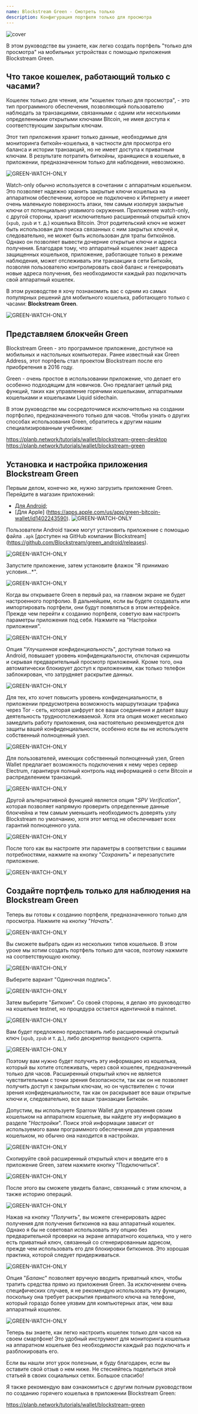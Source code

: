 ```yaml
---
name: Blockstream Green - Смотреть только
description: Конфигурация портфеля только для просмотра
---
```

![cover](assets/cover.webp)

В этом руководстве вы узнаете, как легко создать портфель "только для просмотра" на мобильных устройствах с помощью приложения Blockstream Green.

## Что такое кошелек, работающий только с часами?

Кошелек только для чтения, или "кошелек только для просмотра", - это тип программного обеспечения, позволяющий пользователю наблюдать за транзакциями, связанными с одним или несколькими определенными открытыми ключами Bitcoin, не имея доступа к соответствующим закрытым ключам.

Этот тип приложения хранит только данные, необходимые для мониторинга биткойн-кошелька, в частности для просмотра его баланса и истории транзакций, но не имеет доступа к приватным ключам. В результате потратить биткойны, хранящиеся в кошельке, в приложении, предназначенном только для наблюдения, невозможно.

![GREEN-WATCH-ONLY](assets/fr/01.webp)

Watch-only обычно используется в сочетании с аппаратным кошельком. Это позволяет надежно хранить закрытые ключи кошелька на аппаратном обеспечении, которое не подключено к Интернету и имеет очень маленькую поверхность атаки, тем самым изолируя закрытые ключи от потенциально уязвимого окружения. Приложение watch-only, с другой стороны, хранит исключительно расширенный открытый ключ (`xpub`, `zpub` и т. д.) кошелька Bitcoin. Этот родительский ключ не может быть использован для поиска связанных с ним закрытых ключей и, следовательно, не может быть использован для траты биткойнов. Однако он позволяет вывести дочерние открытые ключи и адреса получения. Благодаря тому, что аппаратный кошелек знает адреса защищенных кошельков, приложение, работающее только в режиме наблюдения, может отслеживать эти транзакции в сети Биткойн, позволяя пользователю контролировать свой баланс и генерировать новые адреса получения, без необходимости каждый раз подключать свой аппаратный кошелек.

В этом руководстве я хочу познакомить вас с одним из самых популярных решений для мобильного кошелька, работающего только с часами: **Blockstream Green**.

![GREEN-WATCH-ONLY](assets/fr/02.webp)

## Представляем блокчейн Green

Blockstream Green - это программное приложение, доступное на мобильных и настольных компьютерах. Ранее известный как Green Address, этот портфель стал проектом Blockstream после его приобретения в 2016 году.

Green - очень простое в использовании приложение, что делает его особенно подходящим для новичков. Оно предлагает целый ряд функций, таких как управление горячими кошельками, аппаратными кошельками и кошельками Liquid sidechain.

В этом руководстве мы сосредоточимся исключительно на создании портфолио, предназначенного только для часов. Чтобы узнать о других способах использования Green, обратитесь к другим нашим специализированным учебникам:

https://planb.network/tutorials/wallet/blockstream-green-desktop
https://planb.network/tutorials/wallet/blockstream-green
## Установка и настройка приложения Blockstream Green

Первым делом, конечно же, нужно загрузить приложение Green. Перейдите в магазин приложений:

- [Для Android](https://play.google.com/store/apps/details?id=com.greenaddress.greenbits_android_wallet);
- [Для Apple] (https://apps.apple.com/us/app/green-bitcoin-wallet/id1402243590).
![GREEN-WATCH-ONLY](assets/fr/03.webp)

Пользователи Android также могут установить приложение с помощью файла `.apk` [доступен на GitHub компании Blockstream] (https://github.com/Blockstream/green_android/releases).

![GREEN-WATCH-ONLY](assets/fr/04.webp)

Запустите приложение, затем установите флажок "Я принимаю условия...*".

![GREEN-WATCH-ONLY](assets/fr/05.webp)

Когда вы открываете Green в первый раз, на главном экране не будет настроенного портфолио. В дальнейшем, если вы будете создавать или импортировать портфели, они будут появляться в этом интерфейсе. Прежде чем перейти к созданию портфеля, советую вам настроить параметры приложения под себя. Нажмите на "Настройки приложения".

![GREEN-WATCH-ONLY](assets/fr/06.webp)

Опция "*Улучшенная конфиденциальность*", доступная только на Android, повышает уровень конфиденциальности, отключая скриншоты и скрывая предварительный просмотр приложений. Кроме того, она автоматически блокирует доступ к приложениям, как только телефон заблокирован, что затрудняет раскрытие данных.

![GREEN-WATCH-ONLY](assets/fr/07.webp)

Для тех, кто хочет повысить уровень конфиденциальности, в приложении предусмотрена возможность маршрутизации трафика через Tor - сеть, которая шифрует все ваши соединения и делает вашу деятельность трудноотслеживаемой. Хотя эта опция может несколько замедлить работу приложения, она настоятельно рекомендуется для защиты вашей конфиденциальности, особенно если вы не используете собственный полноценный узел.

![GREEN-WATCH-ONLY](assets/fr/08.webp)

Для пользователей, имеющих собственный полноценный узел, Green Wallet предлагает возможность подключения к нему через сервер Electrum, гарантируя полный контроль над информацией о сети Bitcoin и распределением транзакций.

![GREEN-WATCH-ONLY](assets/fr/09.webp)

Другой альтернативной функцией является опция "*SPV Verification*", которая позволяет напрямую проверить определенные данные блокчейна и тем самым уменьшить необходимость доверять узлу Blockstream по умолчанию, хотя этот метод не обеспечивает всех гарантий полноценного узла.

![GREEN-WATCH-ONLY](assets/fr/10.webp)

После того как вы настроите эти параметры в соответствии с вашими потребностями, нажмите на кнопку "*Сохранить*" и перезапустите приложение.

![GREEN-WATCH-ONLY](assets/fr/11.webp)

## Создайте портфель только для наблюдения на Blockstream Green

Теперь вы готовы к созданию портфеля, предназначенного только для просмотра. Нажмите на кнопку "*Начать*".

![GREEN-WATCH-ONLY](assets/fr/12.webp)

Вы сможете выбрать один из нескольких типов кошельков. В этом уроке мы хотим создать портфель только для часов, поэтому нажмите на соответствующую кнопку.

![GREEN-WATCH-ONLY](assets/fr/13.webp)

Выберите вариант "Одиночная подпись".

![GREEN-WATCH-ONLY](assets/fr/14.webp)

Затем выберите "*Биткоин*". Со своей стороны, я делаю это руководство на кошельке testnet, но процедура остается идентичной в mainnet.

![GREEN-WATCH-ONLY](assets/fr/15.webp)

Вам будет предложено предоставить либо расширенный открытый ключ (`xpub`, `zpub` и т. д.), либо дескриптор выходного скрипта.

![GREEN-WATCH-ONLY](assets/fr/16.webp)

Поэтому вам нужно будет получить эту информацию из кошелька, который вы хотите отслеживать, через свой кошелек, предназначенный только для часов. Расширенный открытый ключ не является чувствительным с точки зрения безопасности, так как он не позволяет получить доступ к закрытым ключам, но он чувствителен с точки зрения конфиденциальности, так как он раскрывает все ваши открытые ключи и, следовательно, все ваши транзакции Биткойн.

Допустим, вы используете Sparrow Wallet для управления своим кошельком на аппаратном кошельке, вы найдете эту информацию в разделе "*Настройки*". Поиск этой информации зависит от используемого вами программного обеспечения для управления кошельком, но обычно она находится в настройках.

![GREEN-WATCH-ONLY](assets/fr/17.webp)

Скопируйте свой расширенный открытый ключ и введите его в приложение Green, затем нажмите кнопку "Подключиться".

![GREEN-WATCH-ONLY](assets/fr/18.webp)

После этого вы сможете увидеть баланс, связанный с этим ключом, а также историю операций.

![GREEN-WATCH-ONLY](assets/fr/19.webp)

Нажав на кнопку "*Получить*", вы можете сгенерировать адрес получения для получения биткоинов на ваш аппаратный кошелек. Однако я бы не советовал использовать эту опцию без предварительной проверки на экране аппаратного кошелька, что у него есть приватный ключ, связанный со сгенерированным адресом, прежде чем использовать его для блокировки биткоинов. Это хорошая практика, которой следует придерживаться.

![GREEN-WATCH-ONLY](assets/fr/20.webp)

Опция "*Баланс*" позволяет вручную вводить приватный ключ, чтобы тратить средства прямо из приложения Green. За исключением очень специфических случаев, я не рекомендую использовать эту функцию, поскольку она требует раскрытия приватного ключа на телефоне, который гораздо более уязвим для компьютерных атак, чем ваш аппаратный кошелек.

![GREEN-WATCH-ONLY](assets/fr/21.webp)

Теперь вы знаете, как легко настроить кошелек только для часов на своем смартфоне! Это удобный инструмент для мониторинга кошелька на аппаратном кошельке без необходимости каждый раз подключать и разблокировать его.

Если вы нашли этот урок полезным, я буду благодарен, если вы оставите свой отзыв о нем ниже. Не стесняйтесь поделиться этой статьей в своих социальных сетях. Большое спасибо!

Я также рекомендую вам ознакомиться с другим полным руководством по созданию горячего кошелька в приложении Blockstream Green:

https://planb.network/tutorials/wallet/blockstream-green